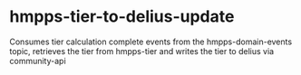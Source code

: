 # hmpps-tier-to-delius-update

Consumes tier calculation complete events from the hmpps-domain-events topic, retrieves the tier from hmpps-tier and writes the tier to delius via community-api


